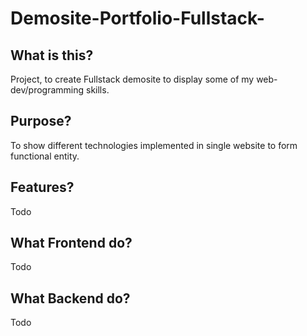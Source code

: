 # Demosite-Portfolio-Fullstack-

## What is this?
Project, to create Fullstack demosite to display some of my web-dev/programming skills.
## Purpose?
To show different technologies implemented in single website to form functional entity. 
## Features?
Todo
## What Frontend do?
Todo
## What Backend do?
Todo
